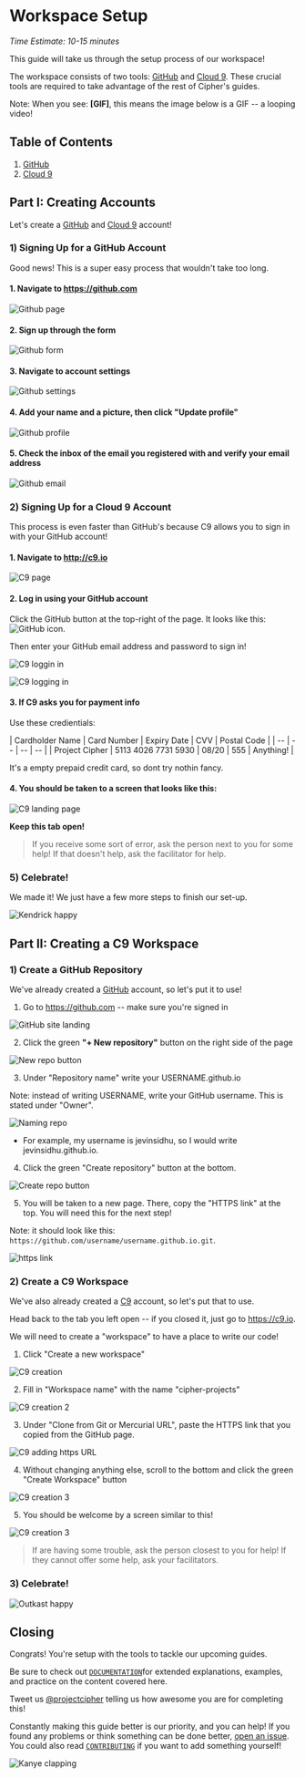 # Workspace Setup

*Time Estimate: 10-15 minutes*

This guide will take us through the setup process of our workspace!

The workspace consists of two tools: [GitHub](#) and [Cloud 9](#). These crucial tools are required to take advantage of the rest of Cipher's guides.

Note: When you see: **[GIF]**, this means the image below is a GIF -- a looping video!

## Table of Contents

1. [GitHub](#github)
2. [Cloud 9](#cloud-9)

## Part I: Creating Accounts

Let's create a [GitHub](#) and [Cloud 9](#) account!

### 1) Signing Up for a GitHub Account

Good news! This is a super easy process that wouldn't take too long.

#### 1. Navigate to https://github.com

  ![Github page](img/github.png)

#### 2. Sign up through the form

  ![Github form](img/github_form.png)

#### 3. Navigate to account settings

  ![Github settings](img/github_settings.png)

#### 4. Add your name and a picture, then click "Update profile"

  ![Github profile](img/github_profile.png)

#### 5. Check the inbox of the email you registered with and verify your email address

  ![Github email](img/github_email.png)

### 2) Signing Up for a Cloud 9 Account

This process is even faster than GitHub's because C9 allows you to sign in with your GitHub account!

#### 1. Navigate to http://c9.io

  ![C9 page](img/c9.png)

#### 2. Log in using your GitHub account

Click the GitHub button at the top-right of the page. It looks like this: ![GitHub icon](img/c9_gh_icon.png).

Then enter your GitHub email address and password to sign in!

![C9 loggin in](img/signing_into_c9.png)

![C9 logging in](img/c9_logging_in.png)


#### 3. If C9 asks you for payment info
Use these credientials:

| Cardholder Name | Card Number | Expiry Date | CVV | Postal Code |
| -- | -- | -- | -- |
| Project Cipher | 5113 4026 7731 5930 | 08/20 | 555 | Anything! |

It's a empty prepaid credit card, so dont try nothin fancy.

#### 4. You should be taken to a screen that looks like this:

![C9 landing page](img/c9_landing_page.png)

**Keep this tab open!**

> If you receive some sort of error, ask the person next to you for some help! If that doesn't help, ask the facilitator for help.

### 5) Celebrate!

We made it! We just have a few more steps to finish our set-up.

![Kendrick happy](img/1.1_kendrick_happy.gif)

## Part II: Creating a C9 Workspace

### 1) Create a GitHub Repository

We've already created a [GitHub](#) account, so let's put it to use!

1. Go to https://github.com -- make sure you're signed in

![GitHub site landing](img/1.1_github_site.png)

2. Click the green **"+ New repository"** button on the right side of the page

![New repo button](img/2_new_repo.png)

3. Under "Repository name" write your USERNAME.github.io

Note: instead of writing USERNAME, write your GitHub username. This is stated under "Owner".

![Naming repo](img/2.2_naming_repo.png)

- For example, my username is jevinsidhu, so I would write jevinsidhu.github.io.

4. Click the green "Create repository" button at the bottom.

![Create repo button](img/3_create_repo.png)

5. You will be taken to a new page. There, copy the "HTTPS link" at the top. You will need this for the next step!

Note: it should look like this: `https://github.com/username/username.github.io.git`.

![https link](img/4_https_link.png)

### 2) Create a C9 Workspace

We've also already created a [C9](#) account, so let's put that to use.

Head back to the tab you left open -- if you closed it, just go to https://c9.io.

We will need to create a "workspace" to have a place to write our code!

1. Click "Create a new workspace"

![C9 creation](img/c9_workspace_creation.png)

2. Fill in "Workspace name" with the name "cipher-projects"

![C9 creation 2](img/c9_workspace_creation_2.png)

3. Under "Clone from Git or Mercurial URL", paste the HTTPS link that you copied from the GitHub page.

![C9 adding https URL](img/c9_https_url.png)

4. Without changing anything else, scroll to the bottom and click the green "Create Workspace" button

![C9 creation 3](img/c9_workspace_creation_3.png)

5. You should be welcome by a screen similar to this!

![C9 creation 3](img/c9_landing_workspace.png)

> If are having some trouble, ask the person closest to you for help! If they cannot offer some help, ask your facilitators.

### 3) Celebrate!

![Outkast happy](img/5_outkast_happy.gif)

## Closing

Congrats! You're setup with the tools to tackle our upcoming guides.

Be sure to check out [`DOCUMENTATION`](../DOCUMENTATION.md)for extended explanations, examples, and practice on the content covered here.

Tweet us [@projectcipher](https://twitter.com/projectcipher) telling us how awesome you are for completing this!

Constantly making this guide better is our priority, and you can help! If you found any problems or think something can be done better, [open an issue](https://github.com/projectcipher/cipher/issues/new). You could also read [`CONTRIBUTING`](../../CONTRIBUTING.md) if you want to add something yourself!

![Kanye clapping](img/kanye_clapping.gif)
